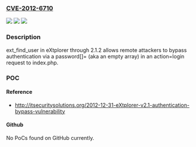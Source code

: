 ### [CVE-2012-6710](https://cve.mitre.org/cgi-bin/cvename.cgi?name=CVE-2012-6710)
![](https://img.shields.io/static/v1?label=Product&message=n%2Fa&color=blue)
![](https://img.shields.io/static/v1?label=Version&message=n%2Fa&color=blue)
![](https://img.shields.io/static/v1?label=Vulnerability&message=n%2Fa&color=brighgreen)

### Description

ext_find_user in eXtplorer through 2.1.2 allows remote attackers to bypass authentication via a password[]= (aka an empty array) in an action=login request to index.php.

### POC

#### Reference
- http://itsecuritysolutions.org/2012-12-31-eXtplorer-v2.1-authentication-bypass-vulnerability

#### Github
No PoCs found on GitHub currently.

